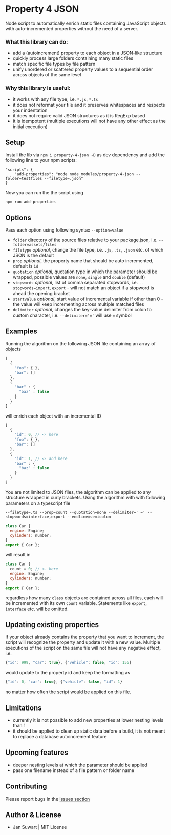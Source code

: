 # Property 4 JSON

Node script to automatically enrich static files containing JavaScript objects
with auto-incremented properties without the need of a server.

### What this library can do:
* add a (autoincrement) property to each object in a JSON-like structure
* quickly process large folders containing many static files
* match specific file types by file pattern
* unify unordered or scattered property values to a sequential order across objects of the same level

### Why this library is useful:
* it works with any file type, i.e. `*.js`, `*.ts`
* it does not reformat your file and it preserves whitespaces and respects your indentation
* it does not require valid JSON structures as it is RegExp based
* it is idempotent (multiple executions will not have any other effect as the initial execution)

## Setup

Install the lib via `npm i property-4-json -D` as dev dependency and add the following line to your npm scripts:
```
"scripts": {
    "add-properties": "node node_modules/property-4-json --folder=testfiles --filetype=.json"
}
```

Now you can run the the script using
```
npm run add-properties
```

## Options

Pass each option using following syntax `--option=value`

* `folder` directory of the source files relative to your package.json, i.e. `--folder=assets/files`
* `filetype` *optional*, change the file type, i.e. `.js`, `.ts`, `.json` etc. of which JSON is the default
* `prop` *optional*, the property name that should be auto incremented, default is `id`
* `quotation` *optional*, quotation type in which the parameter should be wrapped, possible values are `none`, `single` and `double` (default)
* `stopwords` *optional*, list of comma separated stopwords, i.e. `--stopwords=import,export` - will not match an object if a stopword is ahead the opening bracket
* `startvalue` *optional*, start value of incremental variable if other than 0 - the value will keep incrementing across multiple matched files
* `delimiter` *optional*, changes the key-value delimiter from colon to custom character, i.e. `--delimiter='='` will use `=` symbol

## Examples

Running the algorithm on the following JSON file containing an array of objects

```javascript
[
  {
    "foo": { },
    "bar": []
  },
  {
    "bar" : {
      "baz" : false
    }
  }
]
```

will enrich each object with an incremental ID

```javascript
[
  {
    "id": 0, // <- here
    "foo": { },
    "bar": []
  },
  {
    "id": 1, // <- and here
    "bar" : {
      "baz" : false
    }
  }
]
```

You are not limited to JSON files, the algorithm can be applied to any structure wrapped in curly
brackets. Using the algorithm with with following parameters on a typescript file

`--filetype=.ts --prop=count --quotation=none --delimiter=' =' --stopwords=interface,export --endline=semicolon`

```javascript
class Car {
  engine: Engine;
  cylinders: number;
}
export { Car };
```

will result in

```javascript
class Car {
  count = 0; // <- here
  engine: Engine;
  cylinders: number;
}
export { Car };
```

regardless how many `class` objects are contained across all files, each will be incremented with its
own `count` variable. Statements like `export`, `interface` etc. will be omitted.

## Updating existing properties

If your object already contains the property that you want to increment, the script will recognize the
property and update it with a new value. Multiple executions of the script on the same file will not
have any negative effect, i.e.

```javascript
{"id": 999, "car": true}, {"vehicle": false, "id": 155}
```

would update to the property id and keep the formatting as

```javascript
{"id": 0, "car": true}, {"vehicle": false, "id": 1}
```

no matter how often the script would be applied on this file.

## Limitations

* currently it is not possible to add new properties at lower nesting levels than 1
* it should be applied to clean up static data before a build, it is not meant to replace a database autoincrement feature

## Upcoming features

* deeper nesting levels at which the parameter should be applied
* pass one filename instead of a file pattern or folder name

## Contributing

Please report bugs in the [issues section](https://github.com/jannicz/property-4-json/issues)

## Author & License
- Jan Suwart | MIT License
